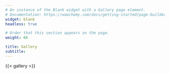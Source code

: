 ```yaml
---
# An instance of the Blank widget with a Gallery page element.
# Documentation: https://wowchemy.com/docs/getting-started/page-builder/
widget: blank
headless: true

# Order that this section appears on the page.
weight: 66

title: Gallery
subtitle:
---
```


{{< gallery >}}
